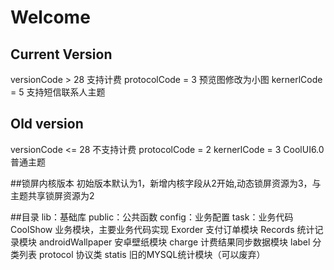 # Welcome

## Current Version
versionCode > 28  支持计费
protocolCode = 3  预览图修改为小图
kernerlCode = 5   支持短信联系人主题   

## Old version

versionCode <= 28 不支持计费
protocolCode = 2 
kernerlCode = 3  CoolUI6.0普通主题

##锁屏内核版本
初始版本默认为1，新增内核字段从2开始,动态锁屏资源为3，与主题共享锁屏资源为2

##目录
lib：基础库
public：公共函数
config：业务配置
task：业务代码
    CoolShow 	业务模块，主要业务代码实现
    Exorder 	支付订单模块
    Records 	统计记录模块
    androidWallpaper 	安卓壁纸模块
    charge 	计费结果同步数据模块
    label 	分类列表
    protocol 	协议类
    statis 	旧的MYSQL统计模块（可以废弃）
